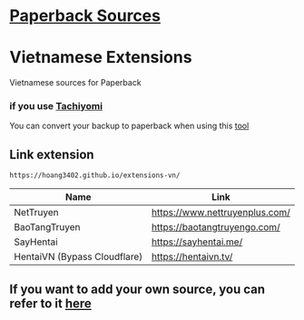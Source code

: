 # [Paperback Sources](https://paperback.moe/)

# Vietnamese Extensions

Vietnamese sources for Paperback

### if you use [Tachiyomi](https://tachiyomi.org/)

You can convert your backup to paperback when using this [tool](https://github.com/hoang3402/Tachiyomi-To-Paperbackup-Converter)

## Link extension

```
https://hoang3402.github.io/extensions-vn/
```

<div align="center">

| Name                         | Link                           |
| ---------------------------- | ------------------------------ |
| NetTruyen                    | https://www.nettruyenplus.com/ |
| BaoTangTruyen                | https://baotangtruyengo.com/   |
| SayHentai                    | https://sayhentai.me/          |
| HentaiVN (Bypass Cloudflare) | https://hentaivn.tv/           |

</div>

## If you want to add your own source, you can refer to it [here](https://github.com/hoang3402/extensions-vn/wiki)
